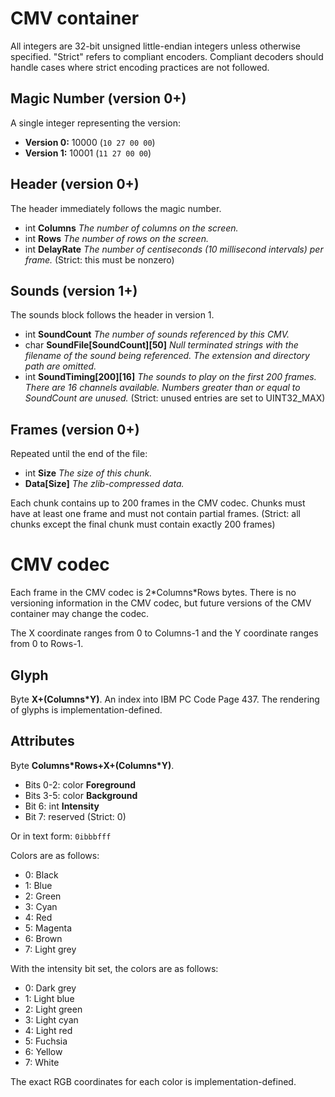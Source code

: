 # CMV container

All integers are 32-bit unsigned little-endian integers unless otherwise
specified. "Strict" refers to compliant encoders. Compliant decoders should
handle cases where strict encoding practices are not followed.

## Magic Number (version 0+)

A single integer representing the version:

- **Version 0:** 10000 (`10 27 00 00`)
- **Version 1:** 10001 (`11 27 00 00`)

## Header (version 0+)

The header immediately follows the magic number.

- int **Columns** *The number of columns on the screen.*
- int **Rows** *The number of rows on the screen.*
- int **DelayRate** *The number of centiseconds (10 millisecond intervals) per frame.* (Strict: this must be nonzero)

## Sounds (version 1+)

The sounds block follows the header in version 1.

- int **SoundCount** *The number of sounds referenced by this CMV.*
- char **SoundFile\[SoundCount\]\[50\]** *Null terminated strings with the filename of the sound being referenced. The extension and directory path are omitted.*
- int **SoundTiming\[200\]\[16\]** *The sounds to play on the first 200 frames. There are 16 channels available. Numbers greater than or equal to SoundCount are unused.* (Strict: unused entries are set to UINT32\_MAX)

## Frames (version 0+)

Repeated until the end of the file:

- int **Size** *The size of this chunk.*
- **Data\[Size\]** *The zlib-compressed data.*

Each chunk contains up to 200 frames in the CMV codec. Chunks must have at least one frame and must not contain partial frames. (Strict: all chunks except the final chunk must contain exactly 200 frames)

# CMV codec

Each frame in the CMV codec is 2\*Columns\*Rows bytes. There is no versioning information in the CMV codec, but future versions of the CMV container may change the codec.

The X coordinate ranges from 0 to Columns-1 and the Y coordinate ranges from 0 to Rows-1.

## Glyph

Byte **X+\(Columns\*Y\)**. An index into IBM PC Code Page 437. The rendering of glyphs is implementation-defined.

## Attributes

Byte **Columns\*Rows+X+\(Columns\*Y\)**.

- Bits 0-2: color **Foreground**
- Bits 3-5: color **Background**
- Bit 6: int **Intensity**
- Bit 7: reserved (Strict: 0)

Or in text form: `0ibbbfff`

Colors are as follows:

- 0: Black
- 1: Blue
- 2: Green
- 3: Cyan
- 4: Red
- 5: Magenta
- 6: Brown
- 7: Light grey

With the intensity bit set, the colors are as follows:

- 0: Dark grey
- 1: Light blue
- 2: Light green
- 3: Light cyan
- 4: Light red
- 5: Fuchsia
- 6: Yellow
- 7: White

The exact RGB coordinates for each color is implementation-defined.
